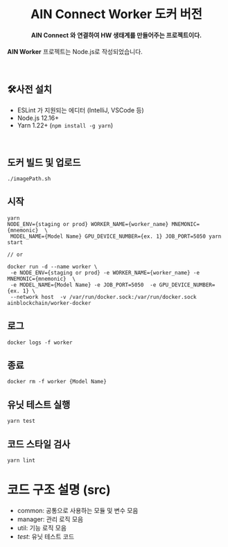 <h1 align="center">AIN Connect Worker 도커 버전</h1>
<h4 align="center">AIN Connect 와 연결하여 HW 생태계를 만들어주는 프로젝트이다.</h4>
                                                                                                
**AIN Worker** 프로젝트는 Node.js로 작성되었습니다.

<br>

## 🛠사전 설치

- ESLint 가 지원되는 에디터 (IntelliJ, VSCode 등)
- Node.js 12.16+
- Yarn 1.22+ (`npm install -g yarn`)

<br>

## 도커 빌드 및 업로드
```
./imagePath.sh
```

## 시작
```
yarn
NODE_ENV={staging or prod} WORKER_NAME={worker_name} MNEMONIC={mnemonic}  \
 MODEL_NAME={Model Name} GPU_DEVICE_NUMBER={ex. 1} JOB_PORT=5050 yarn start

// or

docker run -d --name worker \
 -e NODE_ENV={staging or prod} -e WORKER_NAME={worker_name} -e MNEMONIC={mnemonic}  \
 -e MODEL_NAME={Model Name} -e JOB_PORT=5050  -e GPU_DEVICE_NUMBER={ex. 1} \
 --network host  -v /var/run/docker.sock:/var/run/docker.sock ainblockchain/worker-docker 
```

## 로그
```
docker logs -f worker
```

## 종료
```
docker rm -f worker {Model Name}
```

## 유닛 테스트 실행
```
yarn test
```

## 코드 스타일 검사
```
yarn lint
```


# 코드 구조 설명 (src)
- common: 공통으로 사용하는 모듈 및 변수 모음
- manager: 관리 로직 모음
- util: 기능 로직 모음
- _test_: 유닛 테스트 코드

<br>